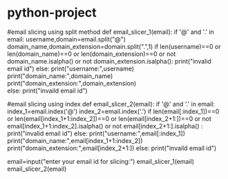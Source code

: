 # python-project
#email slicing using split method
def email_slicer_1(email):
    if '@' and '.' in email:
        username,domain=email.split("@")
        domain_name,domain_extension=domain.split(".",1)
        if len(username)==0 or len(domain_name)==0 or len(domain_extension)==0 or not domain_name.isalpha() or not domain_extension.isalpha():
            print("invalid email id")
        else:
            print("username:",username)
            print("domain_name:",domain_name)
            print("domain_extension:",domain_extension)   
    else:
        print("invaild email id")
        
#email slicing using index
def email_slicer_2(email):
    if '@' and '.' in email:
        index_1=email.index('@')
        index_2=email.index('.')
        if len(email[:index_1])==0 or len(email[index_1+1:index_2])==0 or len(email[index_2+1:])==0 or not email[index_1+1:index_2].isalpha() or not email[index_2+1:].isalpha() :
            print("invalid email id")
        else:
            print("username:",email[:index_1])
            print("domain_name:",email[index_1+1:index_2])
            print("domain_extension:",email[index_2+1:])
    else:
        print("invaild email id")
        
email=input("enter your email id for slicing:")
email_slicer_1(email)
email_slicer_2(email)
